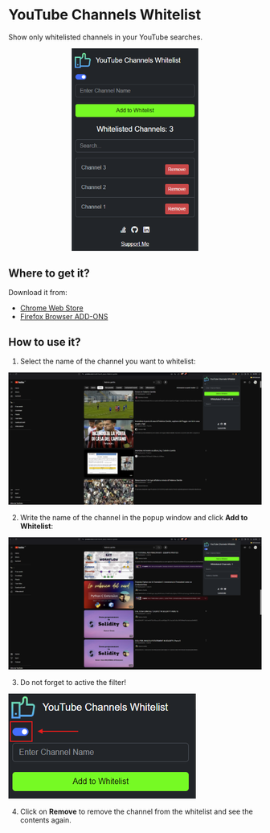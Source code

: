 # YouTube Channels Whitelist
Show only whitelisted channels in your YouTube searches.
<div style="text-align: center;">
  <img src="./images/thumbnail.png" alt="thumbnail" style="width: 50%; height: 50%;" />
</div>

## Where to get it?
Download it from:
- [Chrome Web Store](https://chromewebstore.google.com/)
- [Firefox Browser ADD-ONS](https://addons.mozilla.org/en-US/firefox/extensions/)

## How to use it?
1. Select the name of the channel you want to whitelist:
<img src="./images/how_to_01.png" alt="how_to_01" />

2. Write the name of the channel in the popup window and click **Add to Whitelist**:
<img src="./images/how_to_02.png" alt="how_to_02"/>

3. Do not forget to active the filter!
<img src="./images/how_to_03.png" alt="how_to_03"/>

4. Click on **Remove** to remove the channel from the whitelist and see the contents again.
